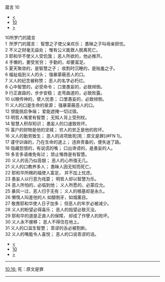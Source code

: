 ﻿





 箴言 10




* [<](bible/PRO09.md)
* [10](bible/PRO.md)
* [>](bible/PRO11.md)



 
10所罗门的箴言  
1  所罗门的箴言： 智慧之子使父亲欢乐； 愚昧之子叫母亲担忧。  
2 不义之财毫无益处； 惟有公义能救人脱离死亡。  
3 耶和华不使义人受饥饿； 恶人所欲的，他必推开。  
4 手懒的，要受贫穷； 手勤的，却要富足。  
5 夏天聚敛的，是智慧之子； 收割时沉睡的，是贻羞之子。  
6 福祉临到义人的头； 强暴蒙蔽恶人的口。  
7 义人的纪念被称赞； 恶人的名字必朽烂。  
8 心中智慧的，必受命令； 口里愚妄的，必致倾倒。  
9 行正直路的，步步安稳； 走弯曲道的，必致败露。  
10 以眼传神的，使人忧患； 口里愚妄的，必致倾倒。  
11 义人的口是生命的泉源； 强暴蒙蔽恶人的口。  
12 恨能挑启争端； 爱能遮掩一切过错。  
13 明哲人嘴里有智慧； 无知人背上受刑杖。  
14 智慧人积存知识； 愚妄人的口速致败坏。  
15 富户的财物是他的坚城； 穷人的贫乏是他的败坏。  
16 义人的勤劳致生； 恶人的进项致死[死：原文是罪](#FN
1)。  
17 谨守训诲的，乃在生命的道上； 违弃责备的，便失迷了路。  
18 隐藏怨恨的，有说谎的嘴； 口出谗谤的，是愚妄的人。  
19 多言多语难免有过； 禁止嘴唇是有智慧。  
20 义人的舌乃似高银； 恶人的心所值无几。  
21 义人的口教养多人； 愚昧人因无知而死亡。  
22 耶和华所赐的福使人富足， 并不加上忧虑。  
23 愚妄人以行恶为戏耍； 明哲人却以智慧为乐。  
24 恶人所怕的，必临到他； 义人所愿的，必蒙应允。  
25 暴风一过，恶人归于无有； 义人的根基却是永久。  
26 懒惰人叫差他的人 如醋倒牙，如烟薰目。  
27 敬畏耶和华使人日子加多； 但恶人的年岁必被减少。  
28 义人的盼望必得喜乐； 恶人的指望必致灭没。  
29 耶和华的道是正直人的保障， 却成了作孽人的败坏。  
30 义人永不挪移； 恶人不得住在地上。  
31 义人的口滋生智慧； 乖谬的舌必被割断。  
32 义人的嘴能令人喜悦； 恶人的口说乖谬的话。 
* [<](bible/PRO09.md)
* [10](bible/PRO.md)
* [>](bible/PRO11.md)





---


[10:16:](#V16)
死：原文是罪




---









